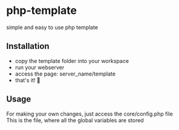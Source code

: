 # php-template
simple and easy to use php template

## Installation
* copy the template folder into your workspace
* run your webserver
* access the page: server_name/template
* that's it! :rofl:

## Usage
For making your own changes, just access the core/config.php file
<br />
This is the file, where all the global variables are stored
